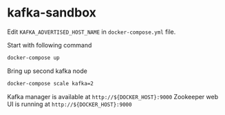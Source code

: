 # kafka-sandbox

Edit `KAFKA_ADVERTISED_HOST_NAME` in `docker-compose.yml` file.

Start with following command
```bash
docker-compose up
```

Bring up second kafka node
```bash
docker-compose scale kafka=2
```

Kafka manager is available at `http://${DOCKER_HOST}:9000`
Zookeeper web UI is running at `http://${DOCKER_HOST}:9000`
